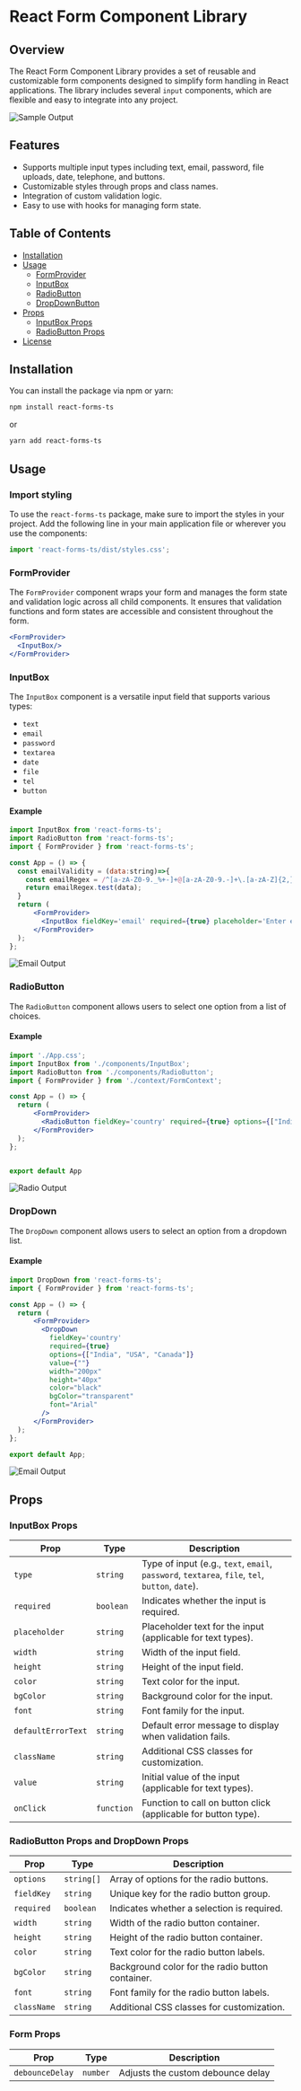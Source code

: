 # React Form Component Library

## Overview

The React Form Component Library provides a set of reusable and customizable form components designed to simplify form handling in React applications. The library includes several `input` components, which are flexible and easy to integrate into any project.

![Sample Output](./src/assets/output4.png)
## Features

- Supports multiple input types including text, email, password, file uploads, date, telephone, and buttons.
- Customizable styles through props and class names.
- Integration of custom validation logic.
- Easy to use with hooks for managing form state.

## Table of Contents

- [Installation](#installation)
- [Usage](#usage)
  - [FormProvider](#formprovider)
  - [InputBox](#inputbox)
  - [RadioButton](#radiobutton)
  - [DropDownButton](#dropdown)
- [Props](#props)
  - [InputBox Props](#inputbox-props)
  - [RadioButton Props](#radiobutton-props)
- [License](#license)

## Installation

You can install the package via npm or yarn:

```bash
npm install react-forms-ts
```

or

```bash
yarn add react-forms-ts
```

## Usage  
### Import styling
To use the `react-forms-ts` package, make sure to import the styles in your project. Add the following line in your main application file or wherever you use the components:
```javascript
import 'react-forms-ts/dist/styles.css';
```
### FormProvider
The `FormProvider` component wraps your form and manages the form state and validation logic across all child components. It ensures that validation functions and form states are accessible and consistent throughout the form.  

```jsx
<FormProvider>
  <InputBox/>
</FormProvider>
```

### InputBox

The `InputBox` component is a versatile input field that supports various types:

- `text`
- `email`
- `password`
- `textarea`
- `date`
- `file`
- `tel`
- `button`

#### Example

```jsx
import InputBox from 'react-forms-ts';
import RadioButton from 'react-forms-ts';
import { FormProvider } from 'react-forms-ts';

const App = () => {
  const emailValidity = (data:string)=>{
    const emailRegex = /^[a-zA-Z0-9._%+-]+@[a-zA-Z0-9.-]+\.[a-zA-Z]{2,}$/;
    return emailRegex.test(data);
  }
  return (
      <FormProvider>
        <InputBox fieldKey='email' required={true} placeholder='Enter email' value={""} validateFunc={emailValidity} defaultErrorText='enter valid email' type='email'/>
      </FormProvider>
  );
};
```
![Email Output](./src/assets/output1.png)

### RadioButton

The `RadioButton` component allows users to select one option from a list of choices.

#### Example

```jsx
import './App.css';
import InputBox from './components/InputBox';
import RadioButton from './components/RadioButton';
import { FormProvider } from './context/FormContext';

const App = () => {
  return (
      <FormProvider>
        <RadioButton fieldKey='country' required={true} options={["India","USA","Canada"]} value={""}/>
      </FormProvider>
  );
};


export default App
```
![Radio Output](./src/assets/output2.png)
### DropDown

The `DropDown` component allows users to select an option from a dropdown list.
#### Example

```jsx
import DropDown from 'react-forms-ts';
import { FormProvider } from 'react-forms-ts';

const App = () => {
  return (
      <FormProvider>
        <DropDown 
          fieldKey='country' 
          required={true} 
          options={["India", "USA", "Canada"]} 
          value={""} 
          width="200px" 
          height="40px" 
          color="black" 
          bgColor="transparent" 
          font="Arial" 
        />
      </FormProvider>
  );
};

export default App;
```
![Email Output](./src/assets/output3.png)

## Props

### InputBox Props

  
| Prop              | Type                      | Description                                                        |
|-------------------|---------------------------|--------------------------------------------------------------------|
| `type`            | `string`                  | Type of input (e.g., `text`, `email`, `password`, `textarea`, `file`, `tel`, `button`, `date`). |
| `required`        | `boolean`                 | Indicates whether the input is required.                          |
| `placeholder`     | `string`                  | Placeholder text for the input (applicable for text types).      |
| `width`           | `string`                  | Width of the input field.                                         |
| `height`          | `string`                  | Height of the input field.                                        |
| `color`           | `string`                  | Text color for the input.                                         |
| `bgColor`         | `string`                  | Background color for the input.                                   |
| `font`            | `string`                  | Font family for the input.                                        |
| `defaultErrorText`| `string`                  | Default error message to display when validation fails.            |
| `className`       | `string`                  | Additional CSS classes for customization.                         |
| `value`           | `string`                  | Initial value of the input (applicable for text types).          |
| `onClick`         | `function`                | Function to call on button click (applicable for button type).   |
    
### RadioButton Props and DropDown Props  
  
| Prop              | Type                      | Description                                                        |
|-------------------|---------------------------|--------------------------------------------------------------------|
| `options`         | `string[]`                | Array of options for the radio buttons.                          |
| `fieldKey`        | `string`                  | Unique key for the radio button group.                            |
| `required`        | `boolean`                 | Indicates whether a selection is required.                        |
| `width`           | `string`                  | Width of the radio button container.                              |
| `height`          | `string`                  | Height of the radio button container.                             |
| `color`           | `string`                  | Text color for the radio button labels.                           |
| `bgColor`         | `string`                  | Background color for the radio button container.                  |
| `font`            | `string`                  | Font family for the radio button labels.                          |
| `className`       | `string`                  | Additional CSS classes for customization.                         |


### Form Props

| Prop              | Type                      | Description                                                        |
|-------------------|---------------------------|--------------------------------------------------------------------|
| `debounceDelay`         | `number`                |  Adjusts the custom debounce delay                          |                  |